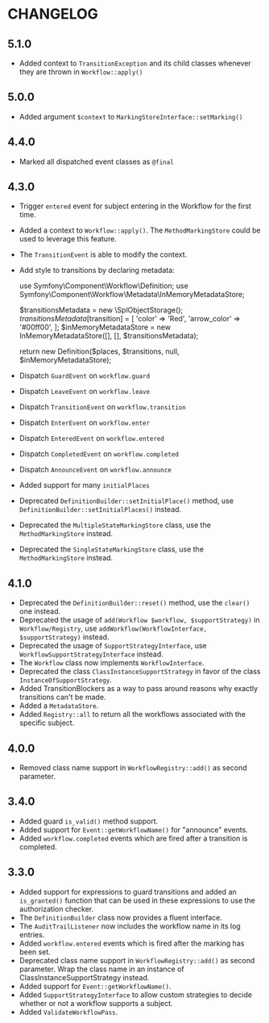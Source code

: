 CHANGELOG
=========

5.1.0
-----

 * Added context to `TransitionException` and its child classes whenever they are thrown in `Workflow::apply()`

5.0.0
-----

 * Added argument `$context` to `MarkingStoreInterface::setMarking()`

4.4.0
-----

 * Marked all dispatched event classes as `@final`

4.3.0
-----

 * Trigger `entered` event for subject entering in the Workflow for the first time.
 * Added a context to `Workflow::apply()`. The `MethodMarkingStore` could be used to leverage this feature.
 * The `TransitionEvent` is able to modify the context.
 * Add style to transitions by declaring metadata:

    use Symfony\Component\Workflow\Definition;
    use Symfony\Component\Workflow\Metadata\InMemoryMetadataStore;

    $transitionsMetadata = new \SplObjectStorage();
    $transitionsMetadata[$transition] = [
        'color' => 'Red',
        'arrow_color' => '#00ff00',
    ];
    $inMemoryMetadataStore = new InMemoryMetadataStore([], [], $transitionsMetadata);

    return new Definition($places, $transitions, null, $inMemoryMetadataStore);
 * Dispatch `GuardEvent` on `workflow.guard`
 * Dispatch `LeaveEvent` on `workflow.leave`
 * Dispatch `TransitionEvent` on `workflow.transition`
 * Dispatch `EnterEvent` on `workflow.enter`
 * Dispatch `EnteredEvent` on `workflow.entered`
 * Dispatch `CompletedEvent` on `workflow.completed`
 * Dispatch `AnnounceEvent` on `workflow.announce`
 * Added support for many `initialPlaces`
 * Deprecated `DefinitionBuilder::setInitialPlace()` method, use `DefinitionBuilder::setInitialPlaces()` instead.
 * Deprecated the `MultipleStateMarkingStore` class, use the `MethodMarkingStore` instead.
 * Deprecated the `SingleStateMarkingStore` class, use the `MethodMarkingStore` instead.

4.1.0
-----

 * Deprecated the `DefinitionBuilder::reset()` method, use the `clear()` one instead.
 * Deprecated the usage of `add(Workflow $workflow, $supportStrategy)` in `Workflow/Registry`, use `addWorkflow(WorkflowInterface, $supportStrategy)` instead.
 * Deprecated the usage of `SupportStrategyInterface`, use `WorkflowSupportStrategyInterface` instead.
 * The `Workflow` class now implements `WorkflowInterface`.
 * Deprecated the class `ClassInstanceSupportStrategy` in favor of the class `InstanceOfSupportStrategy`.
 * Added TransitionBlockers as a way to pass around reasons why exactly
   transitions can't be made.
 * Added a `MetadataStore`.
 * Added `Registry::all` to return all the workflows associated with the
   specific subject.

4.0.0
-----

 * Removed class name support in `WorkflowRegistry::add()` as second parameter.

3.4.0
-----

 * Added guard `is_valid()` method support.
 * Added support for `Event::getWorkflowName()` for "announce" events.
 * Added `workflow.completed` events which are fired after a transition is completed.

3.3.0
-----

 * Added support for expressions to guard transitions and added an `is_granted()`
   function that can be used in these expressions to use the authorization checker.
 * The `DefinitionBuilder` class now provides a fluent interface.
 * The `AuditTrailListener` now includes the workflow name in its log entries.
 * Added `workflow.entered` events which is fired after the marking has been set.
 * Deprecated class name support in `WorkflowRegistry::add()` as second parameter.
   Wrap the class name in an instance of ClassInstanceSupportStrategy instead.
 * Added support for `Event::getWorkflowName()`.
 * Added `SupportStrategyInterface` to allow custom strategies to decide whether
   or not a workflow supports a subject.
 * Added `ValidateWorkflowPass`.

